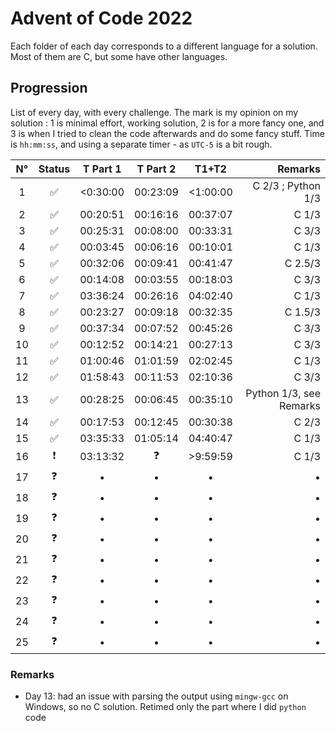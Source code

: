 # Advent of Code 2022

Each folder of each day corresponds to a different language for a solution. Most of them are C, but some have other languages.

## Progression

List of every day, with every challenge. The mark is my opinion on my solution : 1 is minimal effort, working solution, 2 is for a more fancy one, and 3 is when I tried to clean the code afterwards and do some fancy stuff.
Time is `hh:mm:ss`, and using a separate timer - as `UTC-5` is a bit rough.

| N° | Status | T Part 1 | T Part 2 | T1+T2 | Remarks |
| :--: | :------: | :--------: | :--------: | :-----: | -------: |
|1 |✅| <0:30:00 | 00:23:09 | <1:00:00 | C 2/3   ; Python 1/3 |
|2 |✅| 00:20:51 | 00:16:16 | 00:37:07 | C 1/3   |
|3 |✅| 00:25:31 | 00:08:00 | 00:33:31 | C 3/3   |
|4 |✅| 00:03:45 | 00:06:16 | 00:10:01 | C 1/3   |
|5 |✅| 00:32:06 | 00:09:41 | 00:41:47 | C 2.5/3 |
|6 |✅| 00:14:08 | 00:03:55 | 00:18:03 | C 3/3   |
|7 |✅| 03:36:24 | 00:26:16 | 04:02:40 | C 1/3   |
|8 |✅| 00:23:27 | 00:09:18 | 00:32:35 | C 1.5/3 |
|9 |✅| 00:37:34 | 00:07:52 | 00:45:26 | C 3/3   |
|10|✅| 00:12:52 | 00:14:21 | 00:27:13 | C 3/3   |
|11|✅| 01:00:46 | 01:01:59 | 02:02:45 | C 1/3   |
|12|✅| 01:58:43 | 00:11:53 | 02:10:36 | C 3/3   |
|13|✅| 00:28:25 | 00:06:45 | 00:35:10 | Python 1/3, see Remarks |
|14|✅| 00:17:53 | 00:12:45 | 00:30:38 | C 2/3   |
|15|✅| 03:35:33 | 01:05:14 | 04:40:47 | C 1/3   |
|16| ❗| 03:13:32 | ❓        | >9:59:59 | C 1/3   |
|17|❓|•|•|•|•|
|18|❓|•|•|•|•|
|19|❓|•|•|•|•|
|20|❓|•|•|•|•|
|21|❓|•|•|•|•|
|22|❓|•|•|•|•|
|23|❓|•|•|•|•|
|24|❓|•|•|•|•|
|25|❓|•|•|•|•|

### Remarks

- Day 13: had an issue with parsing the output using `mingw-gcc` on Windows, so no C solution. Retimed only the part where I did `python` code
